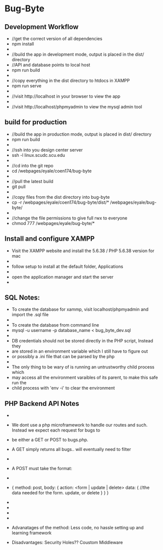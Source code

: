 # Bug-Byte

## Development Workflow

* //get the correct version of all dependencies
* npm install
* 
* //build the app in development mode, output is placed in the dist/ directory
* //API and database points to local host
* npm run build
*
* //copy everything in the dist directory to htdocs in XAMPP
* npm run serve
*
* //visit http://localhost in your browser to view the app
*
* //visit http://localhost/phpmyadmin to view the mysql admin tool

## build for production

* //build the app in production mode, output is placed in dist/ directory
* npm run build
*
* //ssh into you design center server
* ssh -l <username> linux.scudc.scu.edu
*
* //cd into the git repo
* cd /webpages/eyale/coen174/bug-byte
*
* //pull the latest build
* git pull
*
* //copy files from the dist directory into bug-byte
* cp -r /webpages/eyale/coen174/bug-byte/dist/* /webpages/eyale/bug-byte/
*
* //change the file permissions to give full rwx to everyone
* chmod 777 /webpages/eyale/bug-byte/*

## Install and configure XAMPP

* Visit the XAMPP website and install the 5.6.38 / PHP 5.6.38 version for mac
* 
* follow setup to install at the default folder, Applications
* 
* open the application manager and start the server
* 

## SQL Notes:

* To create the database for xammp, visit localhost/phpmyadmin and import the .sql file
*
* To create the database from command line
* mysql -u username -p database_name < bug_byte_dev.sql
*
* DB credentials should not be stored directly in the PHP script, Instead they
* are stored in an environment variable which I still have to figure out
* or possibly a .ini file that can be parsed by the php
*
* The only thing to be wary of is running an untrustworthy child process which
* may access all the environment varaibles of its parent, to make this safe run the
* child process with 'env -i' to clear the environment

## PHP Backend API Notes
*
*  We dont use a php microframework to handle our routes and such. Instead we expect each request for bugs to
*  be either a GET or POST to bugs.php. 

*  A GET simply returns all bugs.. will eventually need to filter
*
*  A POST must take the format:
*
*  {
	method: post,
	body: {
		action: <form | update | delete>
		data: {
			//the data needed for the form. update, or delete
	    }
	}
   }
*
*  
*
*
* Advanatages of the method: Less code, no hassle setting up and learning framework
* Disadvantages: Security Holes?? Coustom Middleware
